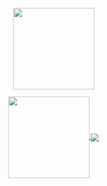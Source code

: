 <p align="center">
  <a href="#">
    <img
      align="center"
      height="165"
      src="https://github-readme-streak-stats.herokuapp.com?user=xpenatan&theme=transparent&hide_border=true&card_width=487&ring=11EB00&stroke=09FF00&currStreakNum=09FF00&dates=00FF22&sideNums=09FF00&fire=00FF00&sideLabels=00FF3B&currStreakLabel=00FE0E"
    />
</p>


<p align="center">
  <a href="#">
    <img
      align="center"
      height="165"
      src="https://github-readme-stats.vercel.app/api?username=xpenatan&count_private=true&show_icons=true&theme=algolia"
    />
  </a>
    <a href="#">
    <img
      align="center"
      src="https://github-readme-stats.vercel.app/api/top-langs/?username=xpenatan&layout=compact&theme=algolia"
    />
  </a>
</p>
